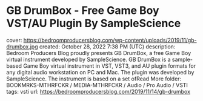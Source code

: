 # GB DrumBox - Free Game Boy VST/AU Plugin By SampleScience

cover: https://bedroomproducersblog.com/wp-content/uploads/2019/11/gb-drumbox.jpg
created: October 28, 2022 7:38 PM (UTC)
description: Bedroom Producers Blog proudly presents GB DrumBox, a free Game Boy virtual instrument developed by SampleScience. GB DrumBox is a sample-based Game Boy virtual instrument in VST, VST3, and AU plugin formats for any digital audio workstation on PC and Mac. The plugin was developed by SampleScience. The instrument is based on a set ofRead More
folder: BOOKMRKS-MTHRFCKR / MEDIA-MTHRFCKR / Audio / Pro Audio / VSTI
tags: vsti
url: https://bedroomproducersblog.com/2019/11/14/gb-drumbox